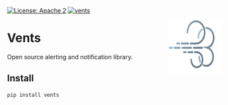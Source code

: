 [![License: Apache 2](https://img.shields.io/badge/License-apache2-green.svg)](LICENSE)
[![vents](https://github.com/mmourafiq/vents/actions/workflows/vents.yml/badge.svg)](https://github.com/mmourafiq/vents/actions/workflows/vents.yml)

<a href="https://github.com/mmourafiq/vents"><img src="https://raw.githubusercontent.com/mmourafiq/vents/master/artifacts/logo/vents.svg" width="125" height="125" align="right" /></a>

# Vents

Open source alerting and notification library.

## Install

```bash
pip install vents
```
